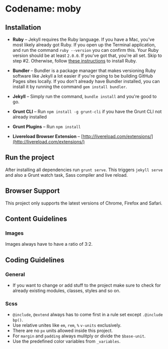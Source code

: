 # Codename: moby

## Installation

* **Ruby** – Jekyll requires the Ruby language. If you have a Mac, you've most likely already got Ruby. If you open up the Terminal application, and run the command `ruby --version` you can confirm this. Your Ruby version should be at least `2.0.0`. If you've got that, you're all set. Skip to step #2. Otherwise, follow [these instructions](https://www.ruby-lang.org/en/downloads/) to install Ruby.

* **Bundler** – Bundler is a package manager that makes versioning Ruby software like Jekyll a lot easier if you're going to be building GitHub Pages sites locally. If you don't already have Bundler installed, you can install it by running the command `gem install bundler`.

* **Jekyll** – Simply run the command, `bundle install` and you're good to go.

* **Grunt CLI** – Run `npm install -g grunt-cli` if you have the Grunt CLI not already installed

* **Grunt Plugins** – Run `npm install`

* **Livereload Browser Extension** – [http://livereload.com/extensions/](http://livereload.com/extensions/)

## Run the project

After installing all dependencies run `grunt serve`. This triggers `jekyll serve` and also a Grunt watch task, Sass compiler and live reload.

## Browser Support
This project only supports the latest versions of Chrome, Firefox and Safari.

## Content Guidelines
### Images
Images always have to have a ratio of 3:2.

## Coding Guidelines

### General
* If you want to change or add stuff to the project make sure to check for already existing modules, classes, styles and so on.

### Scss
* `@include`, `@extend` always has to come first in a rule set except `.@include bp()`.
* Use relative unites like `em`, `rem`, `%` `v-units` exclusively.
* There are no `px` units allowed inside this project.
* For `margin` and `padding` always mulitply or divide the `$base-unit`.
* Use the predefined color variables from `_variables`.
